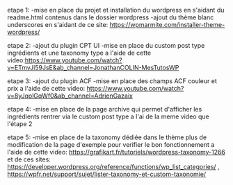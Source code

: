 etape 1: 
-mise en place du projet et installation du wordpress en s'aidant du readme.html contenus dans le dossier wordpress
-ajout du thème blanc underscores en s'aidant de ce site: https://wpmarmite.com/installer-theme-wordpress/

etape 2: 
-ajout du plugin CPT UI
-mise en place du custom post type ingrédients et une taxonomy type a l'aide de cette video:https://www.youtube.com/watch?v=ETmvJi59JsE&ab_channel=JonathanCOLIN-MesTutosWP

etape 3:
-ajout du plugin ACF
-mise en place des champs ACF couleur et prix a l'aide de cette video: https://www.youtube.com/watch?v=8yJqolGqWf0&ab_channel=AdrienGazaix

etape 4:
-mise en place de la page archive qui permet d'afficher les ingrédients rentrer via le custom post type a l'ai de la meme video que l'étape 2

etape 5:
-mise en place de la taxonomy dédiée dans le thème plus de modification de la page d'exemple pour verifier le bon fonctionnement a l'aide de cette video: https://grafikart.fr/tutoriels/wordpress-taxonomy-1266 et de ces sites: https://developer.wordpress.org/reference/functions/wp_list_categories/ , https://wpfr.net/support/sujet/lister-taxonomy-et-custom-taxonomie/
